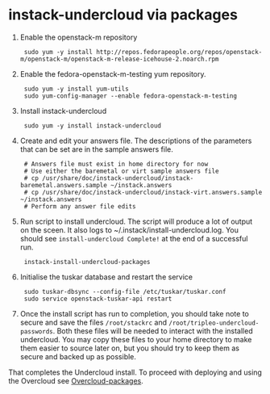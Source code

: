 instack-undercloud via packages
===============================
    
1. Enable the openstack-m repository

        sudo yum -y install http://repos.fedorapeople.org/repos/openstack-m/openstack-m/openstack-m-release-icehouse-2.noarch.rpm

1. Enable the fedora-openstack-m-testing yum repository.

        sudo yum -y install yum-utils
        sudo yum-config-manager --enable fedora-openstack-m-testing

2. Install instack-undercloud

        sudo yum -y install instack-undercloud

2. Create and edit your answers file. The descriptions of the parameters that
   can be set are in the sample answers file.

        # Answers file must exist in home directory for now
        # Use either the baremetal or virt sample answers file
        # cp /usr/share/doc/instack-undercloud/instack-baremetal.answers.sample ~/instack.answers
        # cp /usr/share/doc/instack-undercloud/instack-virt.answers.sample ~/instack.answers
        # Perform any answer file edits

3. Run script to install undercloud. The script will produce a lot of output on
   the sceen. It also logs to ~/.instack/install-undercloud.log. You should see
   `install-undercloud Complete!` at the end of a successful run.

        instack-install-undercloud-packages
        
5. Initialise the tuskar database and restart the service

        sudo tuskar-dbsync --config-file /etc/tuskar/tuskar.conf
        sudo service openstack-tuskar-api restart

4. Once the install script has run to completion, you should take note to secure and save the files
   `/root/stackrc` and `/root/tripleo-undercloud-passwords`. Both these files will be needed to interact
   with the installed undercloud. You may copy these files to your home directory to make them 
   easier to source later on, but you should try to keep them as secure and backed up as possible.

That completes the Undercloud install. To proceed with deploying and using the
Overcloud see [Overcloud-packages](Overcloud-packages.md).
